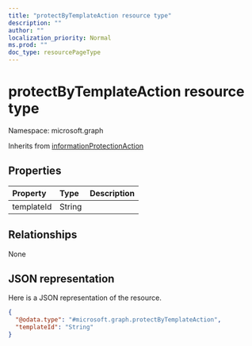 ```yaml
---
title: "protectByTemplateAction resource type"
description: ""
author: ""
localization_priority: Normal
ms.prod: ""
doc_type: resourcePageType
---
```


# protectByTemplateAction resource type


Namespace: microsoft.graph




Inherits from [informationProtectionAction](../resources/informationprotectionaction.md)

## Properties
|Property|Type|Description|
|:---|:---|:---|
|templateId|String||

## Relationships
None

## JSON representation
Here is a JSON representation of the resource.
<!-- {
  "blockType": "resource",
  "@odata.type": "microsoft.graph.protectByTemplateAction"
}
-->
``` json
{
  "@odata.type": "#microsoft.graph.protectByTemplateAction",
  "templateId": "String"
}
```

